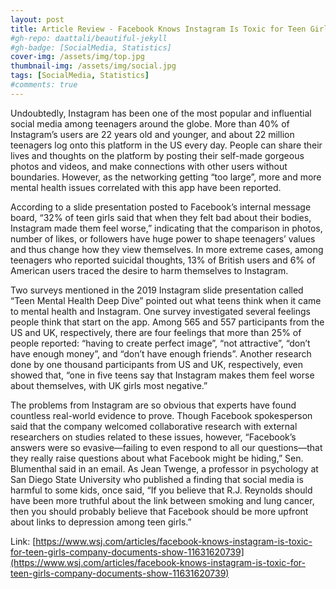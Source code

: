 ```yaml
---
layout: post
title: Article Review - Facebook Knows Instagram Is Toxic for Teen Girls, Company Documents Show
#gh-repo: daattali/beautiful-jekyll
#gh-badge: [SocialMedia, Statistics]
cover-img: /assets/img/top.jpg
thumbnail-img: /assets/img/social.jpg
tags: [SocialMedia, Statistics]
#comments: true
---
```


Undoubtedly, Instagram has been one of the most popular and influential social media among teenagers around the globe. More than 40% of Instagram’s users are 22 years old and younger, and about 22 million teenagers log onto this platform in the US every day. People can share their lives and thoughts on the platform by posting their self-made gorgeous photos and videos, and make connections with other users without boundaries. However, as the networking getting “too large”, more and more mental health issues correlated with this app have been reported.

According to a slide presentation posted to Facebook’s internal message board, “32% of teen girls said that when they felt bad about their bodies, Instagram made them feel worse,” indicating that the comparison in photos, number of likes, or followers have huge power to shape teenagers’ values and thus change how they view themselves. In more extreme cases, among teenagers who reported suicidal thoughts, 13% of British users and 6% of American users traced the desire to harm themselves to Instagram.

Two surveys mentioned in the 2019 Instagram slide presentation called “Teen Mental Health Deep Dive” pointed out what teens think when it came to mental health and Instagram. One survey investigated several feelings people think that start on the app. Among 565 and 557 participants from the US and UK, respectively, there are four feelings that more than 25% of people reported: “having to create perfect image”, “not attractive”, “don’t have enough money”, and “don’t have enough friends”. Another research done by one thousand participants from US and UK, respectively, even showed that, “one in five teens say that Instagram makes them feel worse about themselves, with UK girls most negative.”

The problems from Instagram are so obvious that experts have found countless real-world evidence to prove. Though Facebook spokesperson said that the company welcomed collaborative research with external researchers on studies related to these issues, however, “Facebook’s answers were so evasive—failing to even respond to all our questions—that they really raise questions about what Facebook might be hiding,” Sen. Blumenthal said in an email. As Jean Twenge, a professor in psychology at San Diego State University who published a finding that social media is harmful to some kids, once said, “If you believe that R.J. Reynolds should have been more truthful about the link between smoking and lung cancer, then you should probably believe that Facebook should be more upfront about links to depression among teen girls.”

Link: [https://www.wsj.com/articles/facebook-knows-instagram-is-toxic-for-teen-girls-company-documents-show-11631620739](https://www.wsj.com/articles/facebook-knows-instagram-is-toxic-for-teen-girls-company-documents-show-11631620739)
